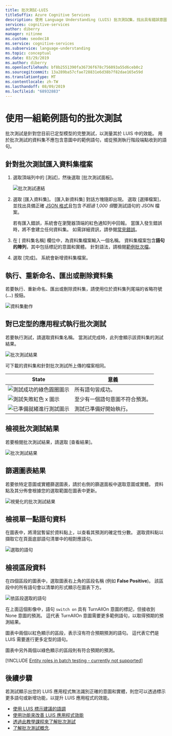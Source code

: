 ```yaml
---
title: 批次測試-LUIS
titleSuffix: Azure Cognitive Services
description: 使用 Language Understanding (LUIS) 批次測試集，找出具有錯誤意圖和實體的語句。
services: cognitive-services
author: diberry
manager: nitinme
ms.custom: seodec18
ms.service: cognitive-services
ms.subservice: language-understanding
ms.topic: conceptual
ms.date: 03/29/2019
ms.author: diberry
ms.openlocfilehash: bf8b2551390fa36736f678c756093a55d6ceb0c2
ms.sourcegitcommit: 13a289ba57cfae728831e6d38b7f82dae165e59d
ms.translationtype: MT
ms.contentlocale: zh-TW
ms.lasthandoff: 08/09/2019
ms.locfileid: "68932883"
---
```

# <a name="batch-testing-with-a-set-of-example-utterances"></a>使用一組範例語句的批次測試

 批次測試是針對您目前已定型模型的完整測試，以測量其於 LUIS 中的效能。 用於批次測試的資料集不應包含意圖中的範例語句，或從預測執行階段端點收到的語句。 

<a name="batch-testing"></a>

## <a name="import-a-dataset-file-for-batch-testing"></a>針對批次測試匯入資料集檔案

1. 選取頂端列中的 [測試]，然後選取 [批次測試面板]。

    ![批次測試連結](./media/luis-how-to-batch-test/batch-testing-link.png)

2. 選取 [匯入資料集]。 [匯入新資料集] 對話方塊隨即出現。 選取 [選擇檔案]，並找出具備正確 [JSON 格式](luis-concept-batch-test.md#batch-file-format)且包含*不超過 1,000 個*要測試語句的 JSON 檔案。

    若有匯入錯誤，系統會在瀏覽器頂端的紅色通知列中回報。 當匯入發生錯誤時，將不會建立任何資料集。 如需詳細資訊，請參閱[常見錯誤](luis-concept-batch-test.md#common-errors-importing-a-batch)。

3. 在 [ 資料集名稱] 欄位中，為資料集檔案輸入一個名稱。 資料集檔案包含**語句的陣列**，其中包括標記的意圖和實體。 針對語法，請檢閱[範例批次檔](luis-concept-batch-test.md#batch-file-format)。 

4. 選取 [完成]。 系統會新增資料集檔案。

## <a name="run-rename-export-or-delete-dataset"></a>執行、重新命名、匯出或刪除資料集

若要執行、重新命名、匯出或刪除資料集，請使用位於資料集列尾端的省略符號 (***...***) 按鈕。

![資料集動作](./media/luis-how-to-batch-test/batch-testing-options.png)

## <a name="run-a-batch-test-on-your-trained-app"></a>對已定型的應用程式執行批次測試

若要執行測試，請選取資料集名稱。 當測試完成時，此列會顯示該資料集的測試結果。

![批次測試結果](./media/luis-how-to-batch-test/run-test.png)

可下載的資料集和針對批次測試所上傳的檔案相同。

|State|意義|
|--|--|
|![測試成功的綠色圓圈圖示](./media/luis-how-to-batch-test/batch-test-result-green.png)|所有語句皆成功。|
|![測試失敗紅色 x 圖示](./media/luis-how-to-batch-test/batch-test-result-red.png)|至少有一個語句意圖不符合預測。|
|![已準備就緒進行測試圖示](./media/luis-how-to-batch-test/batch-test-result-blue.png)|測試已準備好開始執行。|

<a name="access-batch-test-result-details-in-a-visualized-view"></a>

## <a name="view-batch-test-results"></a>檢視批次測試結果 

若要檢閱批次測試結果，請選取 [查看結果]。

![批次測試結果](./media/luis-how-to-batch-test/run-test-results.png)

<a name="filter-chart-results-by-intent-or-entity"></a>  

## <a name="filter-chart-results"></a>篩選圖表結果

若要依特定意圖或實體篩選圖表，請於右側的篩選面板中選取意圖或實體。 資料點及其分佈會根據您的選取範圍在圖表中更新。 
 
![視覺化的批次測試結果](./media/luis-how-to-batch-test/filter-by-entity.png) 

## <a name="view-single-point-utterance-data"></a>檢視單一點語句資料

在圖表中，將滑鼠暫留於資料點上，以查看其預測的確定性分數。 選取資料點以擷取它在頁面底部語句清單中的相對應語句。 

![選取的語句](./media/luis-how-to-batch-test/selected-utterance.png)


<a name="relabel-utterances-and-retrain"></a>
<a name="false-test-results"></a>

## <a name="view-section-data"></a>檢視區段資料

在四個區段的圖表中，選取圖表右上角的區段名稱 (例如 **False Positive**)。 該區段中的所有語句會以清單的形式顯示在圖表下方。 

![依區段選取的語句](./media/luis-how-to-batch-test/selected-utterances-by-section.png)

在上面這個影像中，語句 `switch on` 具有 TurnAllOn 意圖的標記，但接收到 None 意圖的預測。 這代表 TurnAllOn 意圖需要更多範例語句，以取得預期的預測結果。 

圖表中兩個以紅色顯示的區段，表示沒有符合預期預測的語句。 這代表它們是 LUIS 需要進行更多定型的語句。 

圖表中另外兩個以綠色顯示的區段則有符合預期的預測。

[!INCLUDE [Entity roles in batch testing - currently not supported](../../../includes/cognitive-services-luis-roles-not-supported-in-batch-testing.md)]

## <a name="next-steps"></a>後續步驟

若測試顯示出您的 LUIS 應用程式無法識別正確的意圖和實體，則您可以透過標示更多語句或新增功能，以提升 LUIS 應用程式的效能。 

* [使用 LUIS 標示建議的語調](luis-how-to-review-endpoint-utterances.md) 
* [使用功能來改善 LUIS 應用程式效能](luis-how-to-add-features.md) 
* [透過此教學課程來了解批次測試](luis-tutorial-batch-testing.md)
* [了解批次測試概念](luis-concept-batch-test.md).
